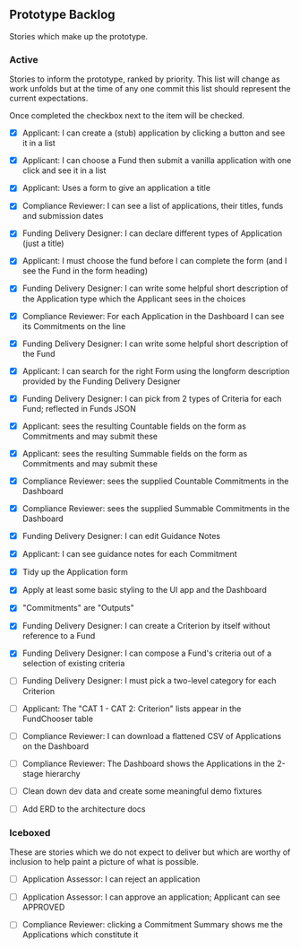
## Prototype Backlog

Stories which make up the prototype.

### Active

Stories to inform the prototype, ranked by priority. This list will change as work unfolds but at
the time of any one commit this list should represent the current expectations.

Once completed the checkbox next to the item will be checked.

- [x] Applicant: I can create a (stub) application by clicking a button and see it in a list

- [x] Applicant: I can choose a Fund then submit a vanilla application with one click and see it in a list

- [x] Applicant: Uses a form to give an application a title

- [x] Compliance Reviewer: I can see a list of applications, their titles, funds and submission dates

- [x] Funding Delivery Designer: I can declare different types of Application (just a title)

- [x] Applicant: I must choose the fund before I can complete the form (and I see the Fund in the form heading)

- [x] Funding Delivery Designer: I can write some helpful short description of the Application type which the Applicant sees in the choices

- [x] Compliance Reviewer: For each Application in the Dashboard I can see its Commitments on the line

- [x] Funding Delivery Designer: I can write some helpful short description of the Fund

- [x] Applicant: I can search for the right Form using the longform description provided by the Funding Delivery Designer

- [x] Funding Delivery Designer: I can pick from 2 types of Criteria for each Fund; reflected in Funds JSON

- [x] Applicant: sees the resulting Countable fields on the form as Commitments and may submit these

- [x] Applicant: sees the resulting Summable fields on the form as Commitments and may submit these

- [x] Compliance Reviewer: sees the supplied Countable Commitments in the Dashboard

- [x] Compliance Reviewer: sees the supplied Summable Commitments in the Dashboard

- [x] Funding Delivery Designer: I can edit Guidance Notes

- [x] Applicant: I can see guidance notes for each Commitment

- [x] Tidy up the Application form

- [x] Apply at least some basic styling to the UI app and the Dashboard

- [x] "Commitments" are "Outputs"

- [x] Funding Delivery Designer: I can create a Criterion by itself without reference to a Fund

- [x] Funding Delivery Designer: I can compose a Fund's criteria out of a selection of existing criteria

- [ ] Funding Delivery Designer: I must pick a two-level category for each Criterion

- [ ] Applicant: The "CAT 1 - CAT 2: Criterion" lists appear in the FundChooser table

- [ ] Compliance Reviewer: I can download a flattened CSV of Applications on the Dashboard

- [ ] Compliance Reviewer: The Dashboard shows the Applications in the 2-stage hierarchy

- [ ] Clean down dev data and create some meaningful demo fixtures

- [ ] Add ERD to the architecture docs


### Iceboxed

These are stories which we do not expect to deliver but which are worthy of inclusion to help
paint a picture of what is possible.

- [ ] Application Assessor: I can reject an application

- [ ] Application Assessor: I can approve an application; Applicant can see APPROVED

- [ ] Compliance Reviewer: clicking a Commitment Summary shows me the Applications which constitute it

